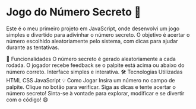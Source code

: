 # Jogo do Número Secreto 🎲

Este é o meu primeiro projeto em JavaScript, onde desenvolvi um jogo simples e divertido para adivinhar o número secreto. O objetivo é acertar o número escolhido aleatoriamente pelo sistema, com dicas para ajudar durante as tentativas.

🚀 Funcionalidades
O número secreto é gerado aleatoriamente a cada rodada.
O jogador recebe feedback se o palpite está acima ou abaixo do número correto.
Interface simples e interativa.
🛠️ Tecnologias Utilizadas
HTML
CSS
JavaScript
💡 Como Jogar
Insira um número no campo de palpite.
Clique no botão para verificar.
Siga as dicas e tente acertar o número secreto!
Sinta-se à vontade para explorar, modificar e se divertir com o código! 😄

